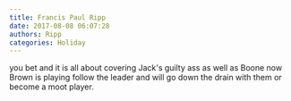 ```yaml
---
title: Francis Paul Ripp
date: 2017-08-08 06:07:28
authors: Ripp
categories: Holiday
---
```


 you bet    and it is all about covering Jack's guilty ass as well as Boone now Brown is playing follow the leader and will go down the drain with them or become a moot player.